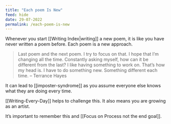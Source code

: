 ```yaml
---
title: "Each poem Is New"
feed: hide
date: 29-07-2022
permalink: /each-poem-is-new
---
```


Whenever you start [[Writing Index|writing]] a new poem, it is like you have never written a poem before. Each poem is a new approach.

> Last poem and the next poem. I try to focus on that. I hope that I’m changing all the time. Constantly asking myself, how can it be different from the last? I like having something to work on. That’s how my head is. I have to do something new. Something different each time.
> – Terrance Hayes

It can lead to [[imposter-syndrome]] as you assume everyone else knows what they are doing every time.

[[Writing-Every-Day]] helps to challenge this. It also means you are growing as an artist.

It’s important to remember this and [[Focus on Process not the end goal]].

